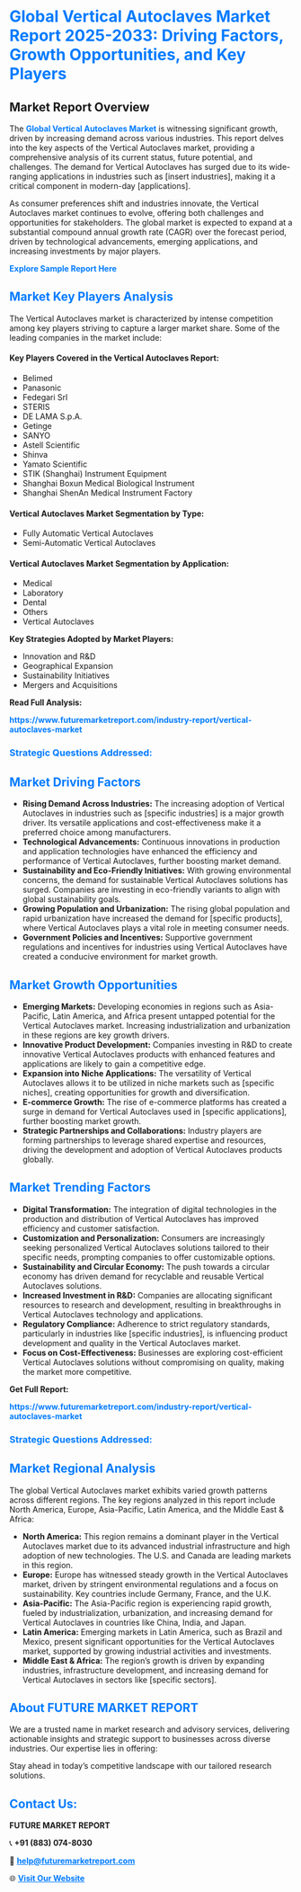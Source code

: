 <h1 style="color: #007BFF;">Global Vertical Autoclaves Market Report 2025-2033: Driving Factors, Growth Opportunities, and Key Players</h1>

<section id="overview">
<h2>Market Report Overview</h2>
<p>The <a href="https://www.futuremarketreport.com/industry-report/vertical-autoclaves-market" style="color: #007BFF; text-decoration: none;"><strong>Global Vertical Autoclaves Market</strong></a> is witnessing significant growth, driven by increasing demand across various industries. This report delves into the key aspects of the Vertical Autoclaves market, providing a comprehensive analysis of its current status, future potential, and challenges. The demand for Vertical Autoclaves has surged due to its wide-ranging applications in industries such as [insert industries], making it a critical component in modern-day [applications].</p>
<p>As consumer preferences shift and industries innovate, the Vertical Autoclaves market continues to evolve, offering both challenges and opportunities for stakeholders. The global market is expected to expand at a substantial compound annual growth rate (CAGR) over the forecast period, driven by technological advancements, emerging applications, and increasing investments by major players.</p>
</section>

<section id="overview">
<p><a href="https://www.futuremarketreport.com/request-sample/reportId=125254" style="color: #007BFF; text-decoration: none;"><strong>Explore Sample Report Here</strong></a></p>
</section>

<section id="key-players">
<h2 style="color: #007BFF;">Market Key Players Analysis</h2>
<p>The Vertical Autoclaves market is characterized by intense competition among key players striving to capture a larger market share. Some of the leading companies in the market include:</p>
<h4>Key Players Covered in the Vertical Autoclaves Report:</h4>
<ul><li>Belimed</li><li>Panasonic</li><li>Fedegari Srl</li><li>STERIS</li><li>DE LAMA S.p.A.</li><li>Getinge</li><li>SANYO</li><li>Astell Scientific</li><li>Shinva</li><li>Yamato Scientific</li><li>STIK (Shanghai) Instrument Equipment</li><li>Shanghai Boxun Medical Biological Instrument</li><li>Shanghai ShenAn Medical Instrument Factory</li></ul>
<h4>Vertical Autoclaves Market Segmentation by Type:</h4>
<ul><li>Fully Automatic Vertical Autoclaves</li><li>Semi-Automatic Vertical Autoclaves</li></ul>

<h4>Vertical Autoclaves Market Segmentation by Application:</h4>
<ul><li>Medical</li><li>Laboratory</li><li>Dental</li><li>Others</li><li>Vertical Autoclaves</li></ul>
<p><strong>Key Strategies Adopted by Market Players:</strong></p>
<ul>
<li>Innovation and R&D</li>
<li>Geographical Expansion</li>
<li>Sustainability Initiatives</li>
<li>Mergers and Acquisitions</li>
</ul>
</section>

<section>
<p><strong>Read Full Analysis: </strong></p><a href="https://www.futuremarketreport.com/industry-report/vertical-autoclaves-market" style="color: #007BFF; text-decoration: none;"><strong>https://www.futuremarketreport.com/industry-report/vertical-autoclaves-market</strong></a>
<h3 style="color: #007BFF;">Strategic Questions Addressed:</h3>
</section>

<section id="driving-factors">
<h2 style="color: #007BFF;">Market Driving Factors</h2>
<ul>
<li><strong>Rising Demand Across Industries:</strong> The increasing adoption of Vertical Autoclaves in industries such as [specific industries] is a major growth driver. Its versatile applications and cost-effectiveness make it a preferred choice among manufacturers.</li>
<li><strong>Technological Advancements:</strong> Continuous innovations in production and application technologies have enhanced the efficiency and performance of Vertical Autoclaves, further boosting market demand.</li>
<li><strong>Sustainability and Eco-Friendly Initiatives:</strong> With growing environmental concerns, the demand for sustainable Vertical Autoclaves solutions has surged. Companies are investing in eco-friendly variants to align with global sustainability goals.</li>
<li><strong>Growing Population and Urbanization:</strong> The rising global population and rapid urbanization have increased the demand for [specific products], where Vertical Autoclaves plays a vital role in meeting consumer needs.</li>
<li><strong>Government Policies and Incentives:</strong> Supportive government regulations and incentives for industries using Vertical Autoclaves have created a conducive environment for market growth.</li>
</ul>
</section>

<section id="growth-opportunities">
<h2 style="color: #007BFF;">Market Growth Opportunities</h2>
<ul>
<li><strong>Emerging Markets:</strong> Developing economies in regions such as Asia-Pacific, Latin America, and Africa present untapped potential for the Vertical Autoclaves market. Increasing industrialization and urbanization in these regions are key growth drivers.</li>
<li><strong>Innovative Product Development:</strong> Companies investing in R&D to create innovative Vertical Autoclaves products with enhanced features and applications are likely to gain a competitive edge.</li>
<li><strong>Expansion into Niche Applications:</strong> The versatility of Vertical Autoclaves allows it to be utilized in niche markets such as [specific niches], creating opportunities for growth and diversification.</li>
<li><strong>E-commerce Growth:</strong> The rise of e-commerce platforms has created a surge in demand for Vertical Autoclaves used in [specific applications], further boosting market growth.</li>
<li><strong>Strategic Partnerships and Collaborations:</strong> Industry players are forming partnerships to leverage shared expertise and resources, driving the development and adoption of Vertical Autoclaves products globally.</li>
</ul>
</section>

<section id="trending-factors">
<h2 style="color: #007BFF;">Market Trending Factors</h2>
<ul>
<li><strong>Digital Transformation:</strong> The integration of digital technologies in the production and distribution of Vertical Autoclaves has improved efficiency and customer satisfaction.</li>
<li><strong>Customization and Personalization:</strong> Consumers are increasingly seeking personalized Vertical Autoclaves solutions tailored to their specific needs, prompting companies to offer customizable options.</li>
<li><strong>Sustainability and Circular Economy:</strong> The push towards a circular economy has driven demand for recyclable and reusable Vertical Autoclaves solutions.</li>
<li><strong>Increased Investment in R&D:</strong> Companies are allocating significant resources to research and development, resulting in breakthroughs in Vertical Autoclaves technology and applications.</li>
<li><strong>Regulatory Compliance:</strong> Adherence to strict regulatory standards, particularly in industries like [specific industries], is influencing product development and quality in the Vertical Autoclaves market.</li>
<li><strong>Focus on Cost-Effectiveness:</strong> Businesses are exploring cost-efficient Vertical Autoclaves solutions without compromising on quality, making the market more competitive.</li>
</ul>
</section>

<section>
<p><strong>Get Full Report: </strong></p><a href="https://www.futuremarketreport.com/industry-report/vertical-autoclaves-market" style="color: #007BFF; text-decoration: none;"><strong>https://www.futuremarketreport.com/industry-report/vertical-autoclaves-market</strong></a>
<h3 style="color: #007BFF;">Strategic Questions Addressed:</h3>
</section>


<section id="regional-analysis">
<h2 style="color: #007BFF;">Market Regional Analysis</h2>
<p>The global Vertical Autoclaves market exhibits varied growth patterns across different regions. The key regions analyzed in this report include North America, Europe, Asia-Pacific, Latin America, and the Middle East & Africa:</p>
<ul>
<li><strong>North America:</strong> This region remains a dominant player in the Vertical Autoclaves market due to its advanced industrial infrastructure and high adoption of new technologies. The U.S. and Canada are leading markets in this region.</li>
<li><strong>Europe:</strong> Europe has witnessed steady growth in the Vertical Autoclaves market, driven by stringent environmental regulations and a focus on sustainability. Key countries include Germany, France, and the U.K.</li>
<li><strong>Asia-Pacific:</strong> The Asia-Pacific region is experiencing rapid growth, fueled by industrialization, urbanization, and increasing demand for Vertical Autoclaves in countries like China, India, and Japan.</li>
<li><strong>Latin America:</strong> Emerging markets in Latin America, such as Brazil and Mexico, present significant opportunities for the Vertical Autoclaves market, supported by growing industrial activities and investments.</li>
<li><strong>Middle East & Africa:</strong> The region’s growth is driven by expanding industries, infrastructure development, and increasing demand for Vertical Autoclaves in sectors like [specific sectors].</li>
</ul>
</section>

<footer>
<h2 style="color: #007BFF;">About FUTURE MARKET REPORT</h2>
<p>We are a trusted name in market research and advisory services, delivering actionable insights and strategic support to businesses across diverse industries. Our expertise lies in offering:</p>

<p>Stay ahead in today’s competitive landscape with our tailored research solutions.</p>

<h2 style="color: #007BFF;">Contact Us:</h2>
<p><strong>FUTURE MARKET REPORT</strong></p>
<p>📞 <strong>+91 (883) 074-8030</strong></p>
<p>📧 <strong><a href="mailto:help@futuremarketreport.com" style="color: #007BFF;">help@futuremarketreport.com</a></strong></p>
<p>🌐 <strong><a href="https://www.futuremarketreport.com/" style="color: #007BFF;">Visit Our Website</a></strong></p>
</footer>